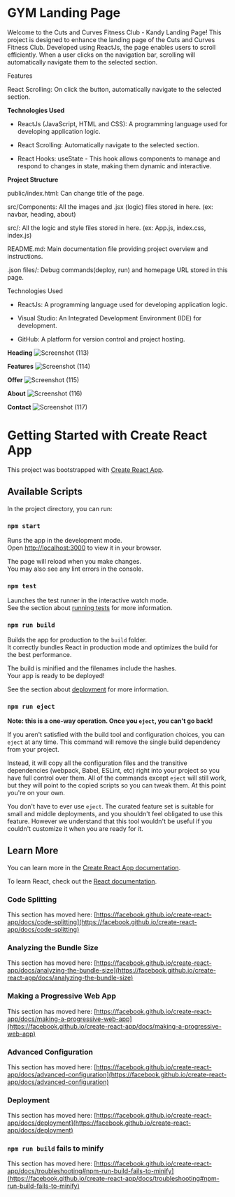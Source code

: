 # GYM Landing Page

Welcome to the Cuts and Curves Fitness Club - Kandy Landing Page! This project is designed to enhance the landing page of the Cuts and Curves Fitness Club. Developed using ReactJs, the page enables users to scroll efficiently. When a user clicks on the navigation bar, scrolling will automatically navigate them to the selected section.

Features

React Scrolling: On click the button, automatically navigate to the selected section.

**Technologies Used**

- ReactJs (JavaScript, HTML and CSS): A programming language used for developing application logic.

- React Scrolling: Automatically navigate to the selected section.

- React Hooks: useState - This hook allows components to manage and respond to changes in state, making them dynamic and interactive.

**Project Structure**

public/index.html: Can change title of the page.

src/Components: All the images and .jsx (logic) files stored in here. (ex: navbar, heading, about)

src/: All the logic and style files stored in here. (ex: App.js, index.css, index.js)

README.md: Main documentation file providing project overview and instructions.

.json files/: Debug commands(deploy, run) and homepage URL stored in this page.

Technologies Used

- ReactJs: A programming language used for developing application logic.

- Visual Studio: An Integrated Development Environment (IDE) for development.

- GitHub: A platform for version control and project hosting.

**Heading**
![Screenshot (113)](https://github.com/KanchanaWijesooriya/GYM-landing-page/assets/160541254/a0f21f3d-0c87-4211-bae9-a5522b64fcfa)

**Features**
![Screenshot (114)](https://github.com/KanchanaWijesooriya/GYM-landing-page/assets/160541254/a57fb59b-3d3b-4e0c-a19a-e05a70d6da13)

**Offer**
![Screenshot (115)](https://github.com/KanchanaWijesooriya/GYM-landing-page/assets/160541254/8a299d9f-fd00-44cb-8ed6-db4d57169cb7)

**About**
![Screenshot (116)](https://github.com/KanchanaWijesooriya/GYM-landing-page/assets/160541254/c33e17c9-b67d-41ee-9ad2-d6ed354fe747)

**Contact**
![Screenshot (117)](https://github.com/KanchanaWijesooriya/GYM-landing-page/assets/160541254/06e2b2e1-1eac-41e4-a862-c374a2e708f8)


# Getting Started with Create React App

This project was bootstrapped with [Create React App](https://github.com/facebook/create-react-app).

## Available Scripts

In the project directory, you can run:

### `npm start`

Runs the app in the development mode.\
Open [http://localhost:3000](http://localhost:3000) to view it in your browser.

The page will reload when you make changes.\
You may also see any lint errors in the console.

### `npm test`

Launches the test runner in the interactive watch mode.\
See the section about [running tests](https://facebook.github.io/create-react-app/docs/running-tests) for more information.

### `npm run build`

Builds the app for production to the `build` folder.\
It correctly bundles React in production mode and optimizes the build for the best performance.

The build is minified and the filenames include the hashes.\
Your app is ready to be deployed!

See the section about [deployment](https://facebook.github.io/create-react-app/docs/deployment) for more information.

### `npm run eject`

**Note: this is a one-way operation. Once you `eject`, you can't go back!**

If you aren't satisfied with the build tool and configuration choices, you can `eject` at any time. This command will remove the single build dependency from your project.

Instead, it will copy all the configuration files and the transitive dependencies (webpack, Babel, ESLint, etc) right into your project so you have full control over them. All of the commands except `eject` will still work, but they will point to the copied scripts so you can tweak them. At this point you're on your own.

You don't have to ever use `eject`. The curated feature set is suitable for small and middle deployments, and you shouldn't feel obligated to use this feature. However we understand that this tool wouldn't be useful if you couldn't customize it when you are ready for it.

## Learn More

You can learn more in the [Create React App documentation](https://facebook.github.io/create-react-app/docs/getting-started).

To learn React, check out the [React documentation](https://reactjs.org/).

### Code Splitting

This section has moved here: [https://facebook.github.io/create-react-app/docs/code-splitting](https://facebook.github.io/create-react-app/docs/code-splitting)

### Analyzing the Bundle Size

This section has moved here: [https://facebook.github.io/create-react-app/docs/analyzing-the-bundle-size](https://facebook.github.io/create-react-app/docs/analyzing-the-bundle-size)

### Making a Progressive Web App

This section has moved here: [https://facebook.github.io/create-react-app/docs/making-a-progressive-web-app](https://facebook.github.io/create-react-app/docs/making-a-progressive-web-app)

### Advanced Configuration

This section has moved here: [https://facebook.github.io/create-react-app/docs/advanced-configuration](https://facebook.github.io/create-react-app/docs/advanced-configuration)

### Deployment

This section has moved here: [https://facebook.github.io/create-react-app/docs/deployment](https://facebook.github.io/create-react-app/docs/deployment)

### `npm run build` fails to minify

This section has moved here: [https://facebook.github.io/create-react-app/docs/troubleshooting#npm-run-build-fails-to-minify](https://facebook.github.io/create-react-app/docs/troubleshooting#npm-run-build-fails-to-minify)
